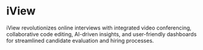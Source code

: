 # iView
iView revolutionizes online interviews with integrated video conferencing, collaborative code editing, AI-driven insights, and user-friendly dashboards for streamlined candidate evaluation and hiring processes.
